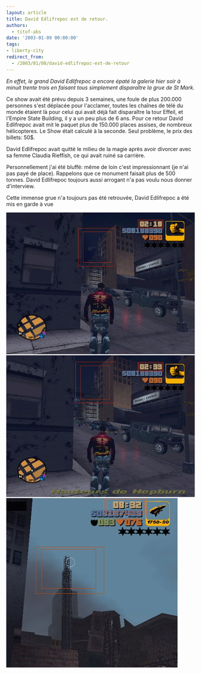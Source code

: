 ```yaml
---
layout: article
title: David Edlifrepoc est de retour.
authors:
  - titof-abs
date: '2003-01-09 00:00:00'
tags:
- liberty-city
redirect_from:
  - /2003/01/08/david-edlifrepoc-est-de-retour
---
```


_En effet, le grand David Edlifrepoc a encore épaté la galerie hier soir à minuit trente trois en faisant tous simplement disparaître la grue de St Mark._

Ce show avait été prévu depuis 3 semaines, une foule de plus 200.000 personnes s'est déplacée pour l'acclamer, toutes les chaînes de télé du monde étaient là pour celui qui avait déjà fait disparaître la tour Effeil, et l'Empire State Building, il y a un peu plus de 6 ans. Pour ce retour David Edlifrepoc avait mit le paquet plus de 150.000 places assises, de nombreux hélicopteres. Le Show était calculé à la seconde. Seul problème, le prix des billets: 50$.

David Edlifrepoc avait quitté le milieu de la magie après avoir divorcer avec sa femme Claudia Rieffish, ce qui avait ruiné sa carrière.

Personnellement j'ai été bluffé: même de loin c'est impressionnant (je n'ai pas payé de place). Rappelons que ce monument faisait plus de 500 tonnes. David Edlifrepoc toujours aussi arrogant n'a pas voulu nous donner d'interview.

Cette immense grue n'a toujours pas été retrouvée, David Edlifrepoc a été mis en garde à vue

![](/content/images/v1/user24/Magie_1.jpg)
![](/content/images/v1/user24/Magie_2.jpg)
![](/content/images/v1/user24/Magie_3.jpg)